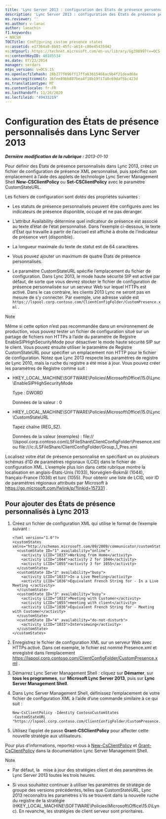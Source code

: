 ```yaml
---
title: 'Lync Server 2013 : configuration des États de présence personnalisés'
description: 'Lync Server 2013 : configuration des États de présence personnalisés.'
ms.reviewer: ''
ms.author: v-lanac
author: lanachin
f1.keywords:
- NOCSH
TOCTitle: Configuring custom presence states
ms:assetid: e17364a8-8b93-45fc-a614-c80e45435d42
ms:mtpsurl: https://technet.microsoft.com/en-us/library/Gg398997(v=OCS.15)
ms:contentKeyID: 48185534
ms.date: 07/23/2014
manager: serdars
mtps_version: v=OCS.15
ms.openlocfilehash: 28b277f096ff17ffa63615468ac9b4f21dead68e
ms.sourcegitcommit: 36fee89bb887bea4f18b19f17a8c69daf5bc423d
ms.translationtype: MT
ms.contentlocale: fr-FR
ms.lasthandoff: 11/26/2020
ms.locfileid: "49433219"
---
```

# <a name="configuring-custom-presence-states-in-lync-server-2013"></a>Configuration des États de présence personnalisés dans Lync Server 2013

<div data-xmlns="http://www.w3.org/1999/xhtml">

<div class="topic" data-xmlns="http://www.w3.org/1999/xhtml" data-msxsl="urn:schemas-microsoft-com:xslt" data-cs="https://msdn.microsoft.com/">

<div data-asp="https://msdn2.microsoft.com/asp">



</div>

<div id="mainSection">

<div id="mainBody">

<span> </span>

_**Dernière modification de la rubrique :** 2013-01-10_

Pour définir des États de présence personnalisés dans Lync 2013, créez un fichier de configuration de présence XML personnalisé, puis spécifiez son emplacement à l’aide des applets de technologie Lync Server Management Shell **New-CSClientPolicy** ou **Set-CSClientPolicy** avec le paramètre CustomStateURL.

Les fichiers de configuration sont dotés des propriétés suivantes :

  - Les statuts de présence personnalisés peuvent être configurés avec les indicateurs de présence disponible, occupé et ne pas déranger.

  - L’attribut Availability détermine quel indicateur de présence est associé au texte d’état de l’état personnalisé. Dans l’exemple ci-dessous, le texte d’État qui travaille à partir de l’accueil est affiché à droite de l’indicateur de présence vert (disponible).

  - La longueur maximale du texte de statut est de 64 caractères.

  - Vous pouvez ajouter un maximum de quatre États de présence personnalisés.

  - Le paramètre CustomStateURL spécifie l’emplacement du fichier de configuration. Dans Lync 2013, le mode haute sécurité SIP est activé par défaut, de sorte que vous devrez stocker le fichier de configuration de présence personnalisée sur un serveur Web sur lequel HTTPs est activé. Dans le cas contraire, les clients 2013 Lync ne seront pas en mesure de s’y connecter. Par exemple, une adresse valide est `https://lspool.corp.contoso.com/ClientConfigFolder/CustomPresence.xml` .

<div>


> [!NOTE]  
> Même si cette option n’est pas recommandée dans un environnement de production, vous pouvez tester un fichier de configuration situé sur un partage de fichiers non HTTPs à l’aide du paramètre de Registre EnableSIPHighSecurityMode pour désactiver le mode haute sécurité SIP sur le client. Vous pouvez ensuite utiliser le paramètre de Registre CustomStateURL pour spécifier un emplacement non HTTP pour le fichier de configuration. Notez que Lync 2013 respecte les paramètres de registre de Lync 2010, mais la ruche du registre a été mise à jour. Vous pouvez créer les paramètres de Registre comme suit : 
> <UL>
> <LI>
> <P>HKEY_LOCAL_MACHINE\SOFTWARE\Policies\Microsoft\Office\15.0\Lync\EnableSIPHighSecurityMode</P>
> <P>Type : DWORD</P>
> <P>Données de la valeur : 0</P>
> <LI>
> <P>HKEY_LOCAL_MACHINE\SOFTWARE\Policies\Microsoft\Office\15.0\Lync\CustomStateURL</P>
> <P>Tapez chaîne (REG_SZ).</P>
> <P>Données de la valeur (exemples) : file:// \\lspool.corp.contoso.com\LSFileShare\ClientConfigFolder\Presence.xml ou file:///c:/LSFileShare/ClientConfigFolder/Group_1_Pres.xml</P></LI></UL>



</div>

Localisez votre état de présence personnalisé en spécifiant un ou plusieurs schémas d’ID de paramètres régionaux (LCID) dans le fichier de configuration XML. L’exemple plus loin dans cette rubrique montre la localisation en anglais-États-Unis (1033), Norvégien-Bokmål (1044), français-France (1036) et turc (1055). Pour obtenir une liste de LCID, voir ID de paramètres régionaux attribués par Microsoft à <https://go.microsoft.com/fwlink/p/?linkid=157331> .

<div>

## <a name="to-add-custom-presence-states-to-lync-2013"></a>Pour ajouter des États de présence personnalisés à Lync 2013

1.  Créez un fichier de configuration XML qui utilise le format de l’exemple suivant :
    
        <?xml version="1.0"?>
        <customStates xmlns="http://schemas.microsoft.com/09/2009/communicator/customStates">
          <customState ID="1" availability="online">
            <activity LCID="1033">Working from Home</activity>
            <activity LCID="1044">activity 2 for 1044</activity>
            <activity LCID="1055">activity 3 for 1055</activity>
          </customState>
          <customState ID="2" availability="busy">
            <activity LCID="1033">In a Live Meeting</activity>
            <activity LCID="1036">Equivalent French String for - In a Live Meeting </activity>
          </customState>
          <customState ID="3" availability="busy">
            <activity LCID="1033">Meeting with Customer</activity>
            <activity LCID="1055">meeting with client</activity>
            <activity LCID="1036">Equivalent French String for - Meeting with Customer</activity>
          </customState>
          <customState ID="4" availability="do-not-disturb">
            <activity LCID="1033">Interviewing</activity>
          </customState>
        </customStates>

2.  Enregistrez le fichier de configuration XML sur un serveur Web avec HTTPs activé. Dans cet exemple, le fichier est nommé Presence.xml et enregistré dans l’emplacement https://lspool.corp.contoso.com/ClientConfigFolder/CustomPresence.xml .

3.  Démarrez Lync Server Management Shell : cliquez sur **Démarrer**, sur **tous les programmes**, sur **Microsoft Lync Server 2013**, puis sur **Lync Server Management Shell**.

4.  Dans Lync Server Management Shell, définissez l’emplacement de votre fichier de configuration XML à l’aide d’une commande similaire à ce qui suit :
    
        New-CsClientPolicy -Identity ContosoCustomStates 
        -CustomStateURL "https://lspool.corp.contoso.com/ClientConfigFolder/CustomPresence.xml"

5.  Utilisez l’applet de passe **Grant-CSClientPolicy** pour affecter cette nouvelle stratégie aux utilisateurs.

Pour plus d’informations, reportez-vous à [New-CsClientPolicy](https://docs.microsoft.com/powershell/module/skype/New-CsClientPolicy) et [Grant-CsClientPolicy](https://docs.microsoft.com/powershell/module/skype/Grant-CsClientPolicy) dans la documentation Lync Server Management Shell.

<div>


> [!NOTE]  
> <UL>
> <LI>
> <P>Par défaut, la &nbsp; mise à jour des stratégies client et des paramètres de Lync Server 2013 toutes les trois heures.</P>
> <LI>
> <P>Si vous souhaitez continuer à utiliser les paramètres de stratégie de groupe des versions précédentes, telles que CustomStateURL, Lync 2013 reconnaîtra les paramètres s’ils se trouvent dans la nouvelle ruche du registre de la stratégie (HKEY_LOCAL_MACHINE\SOFTWARE\Policies\Microsoft\Office\15.0\Lync). En revanche, les stratégies de client serveur sont prioritaires.</P></LI></UL>



</div>

</div>

</div>

<span> </span>

</div>

</div>

</div>

